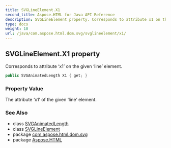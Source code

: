 ```yaml
---
title: SVGLineElement.X1
second_title: Aspose.HTML for Java API Reference
description: SVGLineElement property. Corresponds to attribute x1 on the given line element
type: docs
weight: 10
url: /java/com.aspose.html.dom.svg/svglineelement/x1/
---
```

## SVGLineElement.X1 property

Corresponds to attribute ‘x1’ on the given ‘line’ element.

```java
public SVGAnimatedLength X1 { get; }
```

### Property Value

The attribute ‘x1’ of the given ‘line’ element.

### See Also

* class [SVGAnimatedLength](../../../com.aspose.html.dom.svg.datatypes/svganimatedlength/)
* class [SVGLineElement](../)
* package [com.aspose.html.dom.svg](../../../com.aspose.html.dom.svg/)
* package [Aspose.HTML](../../../)
